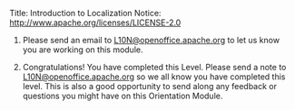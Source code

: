 Title:     Introduction to Localization
Notice: http://www.apache.org/licenses/LICENSE-2.0

1. Please send an email to [L10N@openoffice.apache.org](mailto:L10N@openoffice.apache.org?subject=Starting%20Introduction%20to%20Localization) to let us know you are working on this module.

1. Congratulations!  You have completed this Level. Please send a note to [L10N@openoffice.apache.org](mailto:L10N@openoffice.apache.org?subject=Completed%20Introduction%20to%20Localization) so we all know you have completed this level. This is also a good opportunity to send along any feedback or questions you might have on this Orientation Module.

